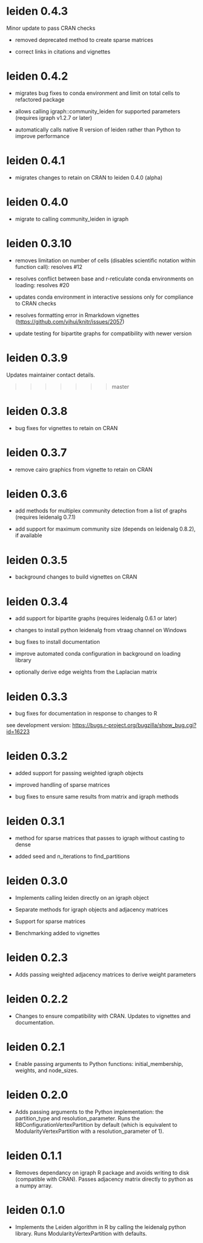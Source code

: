 # leiden 0.4.3

Minor update to pass CRAN checks

- removed deprecated method to create sparse matrices

- correct links in citations and vignettes

# leiden 0.4.2

* migrates bug fixes to conda environment and limit on total cells to refactored package

* allows calling igraph::community_leiden for supported parameters (requires igraph v1.2.7 or later)

* automatically calls native R version of leiden rather than Python to improve performance

# leiden 0.4.1

* migrates changes to retain on CRAN to leiden 0.4.0 (alpha)

# leiden 0.4.0

* migrate to calling community_leiden in igraph

# leiden 0.3.10

* removes limitation on number of cells (disables scientific notation within function call): resolves #12

* resolves conflict between base and r-reticulate conda environments on loading: resolves #20

* updates conda environment in interactive sessions only for compliance to CRAN checks

* resolves formatting error in Rmarkdown vignettes (https://github.com/yihui/knitr/issues/2057)

* update testing for bipartite graphs for compatibility with newer version

# leiden 0.3.9

Updates maintainer contact details.
>>>>>>> master

# leiden 0.3.8

* bug fixes for vignettes to retain on CRAN

# leiden 0.3.7

* remove cairo graphics from vignette to retain on CRAN

# leiden 0.3.6

* add methods for multiplex community detection from a list of graphs (requires leidenalg 0.7.1)

* add support for maximum community size (depends on leidenalg 0.8.2), if available

# leiden 0.3.5

* background changes to build vignettes on CRAN

# leiden 0.3.4

* add support for bipartite graphs (requires leidenalg 0.6.1 or later)

* changes to install python leidenalg from vtraag channel on Windows

* bug fixes to install documentation

* improve automated conda configuration in background on loading library

* optionally derive edge weights from the Laplacian matrix

# leiden 0.3.3

* bug fixes for documentation in response to changes to R

see development version: https://bugs.r-project.org/bugzilla/show_bug.cgi?id=16223

# leiden 0.3.2

* added support for passing weighted igraph objects

* improved handling of sparse matrices

* bug fixes to ensure same results from matrix and igraph methods

# leiden 0.3.1

* method for sparse matrices that passes to igraph without casting to dense

* added seed and n_iterations to find_partitions

# leiden 0.3.0

* Implements calling leiden directly on an igraph object

* Separate methods for igraph objects and adjacency matrices

* Support for sparse matrices

* Benchmarking added to vignettes

# leiden 0.2.3

* Adds passing weighted adjacency matrices to derive weight parameters

# leiden 0.2.2

* Changes to ensure compatibility with CRAN. Updates to vignettes and documentation.

# leiden 0.2.1

* Enable passing arguments to Python functions: initial_membership, weights, and
node_sizes.

# leiden 0.2.0

* Adds passing arguments to the Python implementation: the partition_type and resolution_parameter. Runs the RBConfigurationVertexPartition by default (which is equivalent to ModularityVertexPartition with a resolution_parameter of 1).

# leiden 0.1.1

* Removes dependancy on igraph R package and avoids writing to disk (compatible with CRAN). Passes adjacency matrix directly to python as a numpy array.

# leiden 0.1.0

* Implements the Leiden algorithm in R by calling the leidenalg python library. Runs ModularityVertexPartition with defaults.
